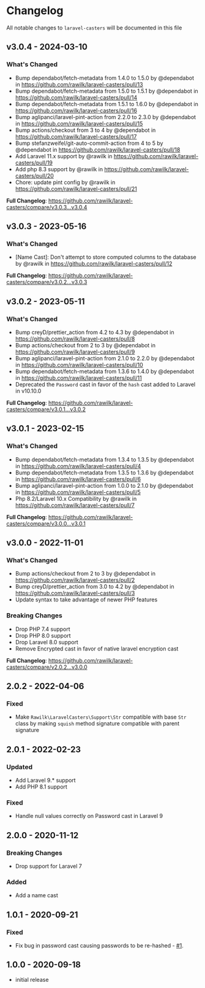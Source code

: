 # Changelog

All notable changes to `laravel-casters` will be documented in this file

## v3.0.4 - 2024-03-10

### What's Changed

* Bump dependabot/fetch-metadata from 1.4.0 to 1.5.0 by @dependabot in https://github.com/rawilk/laravel-casters/pull/13
* Bump dependabot/fetch-metadata from 1.5.0 to 1.5.1 by @dependabot in https://github.com/rawilk/laravel-casters/pull/14
* Bump dependabot/fetch-metadata from 1.5.1 to 1.6.0 by @dependabot in https://github.com/rawilk/laravel-casters/pull/16
* Bump aglipanci/laravel-pint-action from 2.2.0 to 2.3.0 by @dependabot in https://github.com/rawilk/laravel-casters/pull/15
* Bump actions/checkout from 3 to 4 by @dependabot in https://github.com/rawilk/laravel-casters/pull/17
* Bump stefanzweifel/git-auto-commit-action from 4 to 5 by @dependabot in https://github.com/rawilk/laravel-casters/pull/18
* Add Laravel 11.x support by @rawilk in https://github.com/rawilk/laravel-casters/pull/19
* Add php 8.3 support by @rawilk in https://github.com/rawilk/laravel-casters/pull/20
* Chore: update pint config by @rawilk in https://github.com/rawilk/laravel-casters/pull/21

**Full Changelog**: https://github.com/rawilk/laravel-casters/compare/v3.0.3...v3.0.4

## v3.0.3 - 2023-05-16

### What's Changed

- [Name Cast]: Don't attempt to store computed columns to the database by @rawilk in https://github.com/rawilk/laravel-casters/pull/12

**Full Changelog**: https://github.com/rawilk/laravel-casters/compare/v3.0.2...v3.0.3

## v3.0.2 - 2023-05-11

### What's Changed

- Bump creyD/prettier_action from 4.2 to 4.3 by @dependabot in https://github.com/rawilk/laravel-casters/pull/8
- Bump actions/checkout from 2 to 3 by @dependabot in https://github.com/rawilk/laravel-casters/pull/9
- Bump aglipanci/laravel-pint-action from 2.1.0 to 2.2.0 by @dependabot in https://github.com/rawilk/laravel-casters/pull/10
- Bump dependabot/fetch-metadata from 1.3.6 to 1.4.0 by @dependabot in https://github.com/rawilk/laravel-casters/pull/11
- Deprecated the `Password` cast in favor of the `hash` cast added to Laravel in v10.10.0

**Full Changelog**: https://github.com/rawilk/laravel-casters/compare/v3.0.1...v3.0.2

## v3.0.1 - 2023-02-15

### What's Changed

- Bump dependabot/fetch-metadata from 1.3.4 to 1.3.5 by @dependabot in https://github.com/rawilk/laravel-casters/pull/4
- Bump dependabot/fetch-metadata from 1.3.5 to 1.3.6 by @dependabot in https://github.com/rawilk/laravel-casters/pull/6
- Bump aglipanci/laravel-pint-action from 1.0.0 to 2.1.0 by @dependabot in https://github.com/rawilk/laravel-casters/pull/5
- Php 8.2/Laravel 10.x Compatibility by @rawilk in https://github.com/rawilk/laravel-casters/pull/7

**Full Changelog**: https://github.com/rawilk/laravel-casters/compare/v3.0.0...v3.0.1

## v3.0.0 - 2022-11-01

### What's Changed

- Bump actions/checkout from 2 to 3 by @dependabot in https://github.com/rawilk/laravel-casters/pull/2
- Bump creyD/prettier_action from 3.0 to 4.2 by @dependabot in https://github.com/rawilk/laravel-casters/pull/3
- Update syntax to take advantage of newer PHP features

### Breaking Changes

- Drop PHP 7.4 support
- Drop PHP 8.0 support
- Drop Laravel 8.0 support
- Remove Encrypted cast in favor of native laravel encryption cast

**Full Changelog**: https://github.com/rawilk/laravel-casters/compare/v2.0.2...v3.0.0

## 2.0.2 - 2022-04-06

### Fixed

- Make `Rawilk\LaravelCasters\Support\Str` compatible with base `Str` class by making `squish` method signature compatible with parent signature

## 2.0.1 - 2022-02-23

### Updated

- Add Laravel 9.* support
- Add PHP 8.1 support

### Fixed

- Handle null values correctly on Password cast in Laravel 9

## 2.0.0 - 2020-11-12

### Breaking Changes

- Drop support for Laravel 7

### Added

- Add a name cast

## 1.0.1 - 2020-09-21

### Fixed

- Fix bug in password cast causing passwords to be re-hashed - [#1](https://github.com/rawilk/laravel-casters/issues/1).

## 1.0.0 - 2020-09-18

- initial release
